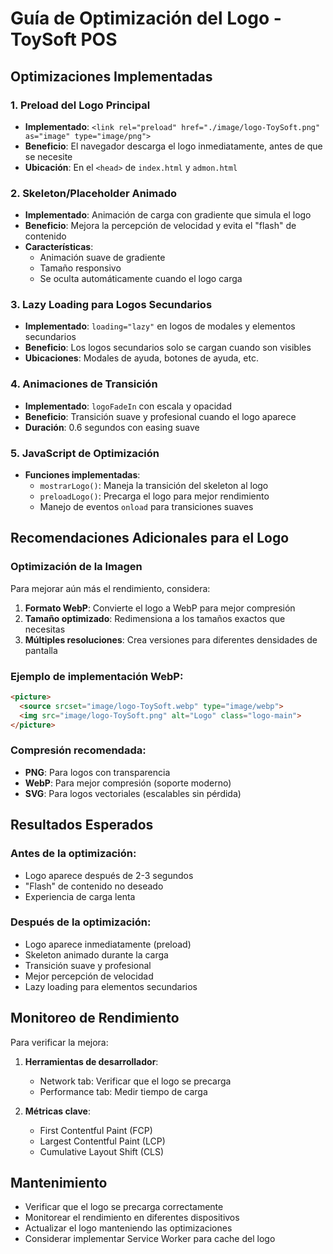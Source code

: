 # Guía de Optimización del Logo - ToySoft POS

## Optimizaciones Implementadas

### 1. Preload del Logo Principal
- **Implementado**: `<link rel="preload" href="./image/logo-ToySoft.png" as="image" type="image/png">`
- **Beneficio**: El navegador descarga el logo inmediatamente, antes de que se necesite
- **Ubicación**: En el `<head>` de `index.html` y `admon.html`

### 2. Skeleton/Placeholder Animado
- **Implementado**: Animación de carga con gradiente que simula el logo
- **Beneficio**: Mejora la percepción de velocidad y evita el "flash" de contenido
- **Características**:
  - Animación suave de gradiente
  - Tamaño responsivo
  - Se oculta automáticamente cuando el logo carga

### 3. Lazy Loading para Logos Secundarios
- **Implementado**: `loading="lazy"` en logos de modales y elementos secundarios
- **Beneficio**: Los logos secundarios solo se cargan cuando son visibles
- **Ubicaciones**: Modales de ayuda, botones de ayuda, etc.

### 4. Animaciones de Transición
- **Implementado**: `logoFadeIn` con escala y opacidad
- **Beneficio**: Transición suave y profesional cuando el logo aparece
- **Duración**: 0.6 segundos con easing suave

### 5. JavaScript de Optimización
- **Funciones implementadas**:
  - `mostrarLogo()`: Maneja la transición del skeleton al logo
  - `preloadLogo()`: Precarga el logo para mejor rendimiento
  - Manejo de eventos `onload` para transiciones suaves

## Recomendaciones Adicionales para el Logo

### Optimización de la Imagen
Para mejorar aún más el rendimiento, considera:

1. **Formato WebP**: Convierte el logo a WebP para mejor compresión
2. **Tamaño optimizado**: Redimensiona a los tamaños exactos que necesitas
3. **Múltiples resoluciones**: Crea versiones para diferentes densidades de pantalla

### Ejemplo de implementación WebP:
```html
<picture>
  <source srcset="image/logo-ToySoft.webp" type="image/webp">
  <img src="image/logo-ToySoft.png" alt="Logo" class="logo-main">
</picture>
```

### Compresión recomendada:
- **PNG**: Para logos con transparencia
- **WebP**: Para mejor compresión (soporte moderno)
- **SVG**: Para logos vectoriales (escalables sin pérdida)

## Resultados Esperados

### Antes de la optimización:
- Logo aparece después de 2-3 segundos
- "Flash" de contenido no deseado
- Experiencia de carga lenta

### Después de la optimización:
- Logo aparece inmediatamente (preload)
- Skeleton animado durante la carga
- Transición suave y profesional
- Mejor percepción de velocidad
- Lazy loading para elementos secundarios

## Monitoreo de Rendimiento

Para verificar la mejora:

1. **Herramientas de desarrollador**:
   - Network tab: Verificar que el logo se precarga
   - Performance tab: Medir tiempo de carga

2. **Métricas clave**:
   - First Contentful Paint (FCP)
   - Largest Contentful Paint (LCP)
   - Cumulative Layout Shift (CLS)

## Mantenimiento

- Verificar que el logo se precarga correctamente
- Monitorear el rendimiento en diferentes dispositivos
- Actualizar el logo manteniendo las optimizaciones
- Considerar implementar Service Worker para cache del logo
